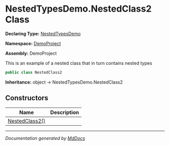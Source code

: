 ﻿# NestedTypesDemo.NestedClass2 Class

**Declaring Type:** [NestedTypesDemo](../index.md)

**Namespace:** [DemoProject](../../index.md)

**Assembly:** DemoProject

This is an example of a nested class that in turn contains nested types

```csharp
public class NestedClass2
```

**Inheritance:** object → NestedTypesDemo.NestedClass2

## Constructors

| Name                                    | Description |
| --------------------------------------- | ----------- |
| [NestedClass2()](constructors/index.md) |             |

___

*Documentation generated by [MdDocs](https://github.com/ap0llo/mddocs)*
